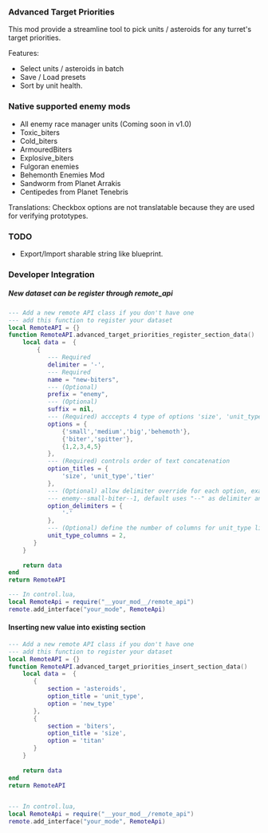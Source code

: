 ### Advanced Target Priorities

This mod provide a streamline tool to pick units / asteroids for any turret's target priorities.

Features:
- Select units / asteroids in batch
- Save / Load presets
- Sort by unit health.

### Native supported enemy mods
- All enemy race manager units (Coming soon in v1.0)
- Toxic_biters
- Cold_biters
- ArmouredBiters
- Explosive_biters
- Fulgoran enemies
- Behemonth Enemies Mod
- Sandworm from Planet Arrakis
- Centipedes from Planet Tenebris

Translations: Checkbox options are not translatable because they are used for verifying prototypes.

### TODO
- Export/Import sharable string like blueprint.

### Developer Integration
##### New dataset can be register through remote_api
```lua
--- Add a new remote API class if you don't have one
--- add this function to register your dataset
local RemoteAPI = {}
function RemoteAPI.advanced_target_priorities_register_section_data()
    local data =  {
        {
           --- Required 
           delimiter = '-',
           --- Required
           name = "new-biters",
           --- (Optional)
           prefix = "enemy",
           --- (Optional)
           suffix = nil,
           --- (Required) acccepts 4 type of options 'size', 'unit_type', 'tier','variant'
           options = {
               {'small','medium','big','behemoth'},
               {'biter','spitter'},
               {1,2,3,4,5}
           },
           --- (Required) controls order of text concatenation
           option_titles = {
               'size', 'unit_type','tier'
           },
           --- (Optional) allow delimiter override for each option, example 
           --- enemy--small-biter--1, default uses "--" as delimiter and you override the size one with "-"
           option_delimiters = {
               '-'
           },
           --- (Optional) define the number of columns for unit_type list.
           unit_type_columns = 2,
       }
    }
    
    return data
end
return RemoteAPI

--- In control.lua,
local RemoteApi = require("__your_mod__/remote_api")
remote.add_interface("your_mode", RemoteApi)
```

#### Inserting new value into existing section
```lua
--- Add a new remote API class if you don't have one
--- add this function to register your dataset
local RemoteAPI = {}
function RemoteAPI.advanced_target_priorities_insert_section_data()
    local data =  {
       {
           section = 'asteroids',
           option_title = 'unit_type',
           option = 'new_type'
       },
       {
           section = 'biters',
           option_title = 'size',
           option = 'titan'
       }
    }
    
    return data
end
return RemoteAPI


--- In control.lua,
local RemoteApi = require("__your_mod__/remote_api")
remote.add_interface("your_mode", RemoteApi)
```